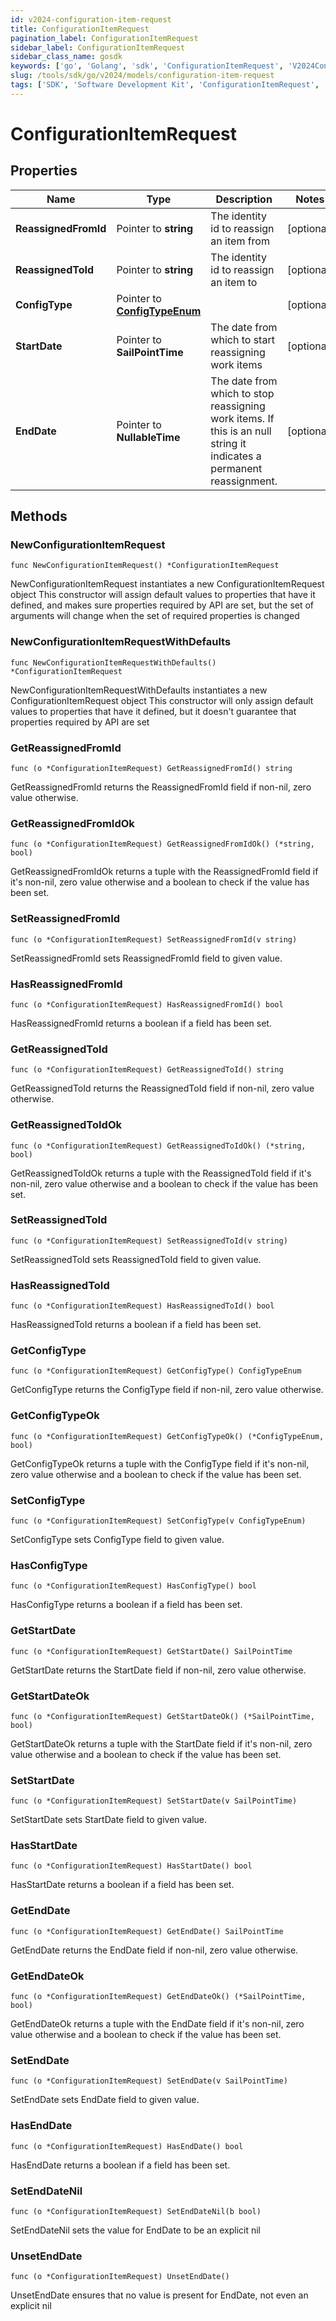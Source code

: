 ```yaml
---
id: v2024-configuration-item-request
title: ConfigurationItemRequest
pagination_label: ConfigurationItemRequest
sidebar_label: ConfigurationItemRequest
sidebar_class_name: gosdk
keywords: ['go', 'Golang', 'sdk', 'ConfigurationItemRequest', 'V2024ConfigurationItemRequest'] 
slug: /tools/sdk/go/v2024/models/configuration-item-request
tags: ['SDK', 'Software Development Kit', 'ConfigurationItemRequest', 'V2024ConfigurationItemRequest']
---
```


# ConfigurationItemRequest

## Properties

Name | Type | Description | Notes
------------ | ------------- | ------------- | -------------
**ReassignedFromId** | Pointer to **string** | The identity id to reassign an item from | [optional] 
**ReassignedToId** | Pointer to **string** | The identity id to reassign an item to | [optional] 
**ConfigType** | Pointer to [**ConfigTypeEnum**](config-type-enum) |  | [optional] 
**StartDate** | Pointer to **SailPointTime** | The date from which to start reassigning work items | [optional] 
**EndDate** | Pointer to **NullableTime** | The date from which to stop reassigning work items.  If this is an null string it indicates a permanent reassignment. | [optional] 

## Methods

### NewConfigurationItemRequest

`func NewConfigurationItemRequest() *ConfigurationItemRequest`

NewConfigurationItemRequest instantiates a new ConfigurationItemRequest object
This constructor will assign default values to properties that have it defined,
and makes sure properties required by API are set, but the set of arguments
will change when the set of required properties is changed

### NewConfigurationItemRequestWithDefaults

`func NewConfigurationItemRequestWithDefaults() *ConfigurationItemRequest`

NewConfigurationItemRequestWithDefaults instantiates a new ConfigurationItemRequest object
This constructor will only assign default values to properties that have it defined,
but it doesn't guarantee that properties required by API are set

### GetReassignedFromId

`func (o *ConfigurationItemRequest) GetReassignedFromId() string`

GetReassignedFromId returns the ReassignedFromId field if non-nil, zero value otherwise.

### GetReassignedFromIdOk

`func (o *ConfigurationItemRequest) GetReassignedFromIdOk() (*string, bool)`

GetReassignedFromIdOk returns a tuple with the ReassignedFromId field if it's non-nil, zero value otherwise
and a boolean to check if the value has been set.

### SetReassignedFromId

`func (o *ConfigurationItemRequest) SetReassignedFromId(v string)`

SetReassignedFromId sets ReassignedFromId field to given value.

### HasReassignedFromId

`func (o *ConfigurationItemRequest) HasReassignedFromId() bool`

HasReassignedFromId returns a boolean if a field has been set.

### GetReassignedToId

`func (o *ConfigurationItemRequest) GetReassignedToId() string`

GetReassignedToId returns the ReassignedToId field if non-nil, zero value otherwise.

### GetReassignedToIdOk

`func (o *ConfigurationItemRequest) GetReassignedToIdOk() (*string, bool)`

GetReassignedToIdOk returns a tuple with the ReassignedToId field if it's non-nil, zero value otherwise
and a boolean to check if the value has been set.

### SetReassignedToId

`func (o *ConfigurationItemRequest) SetReassignedToId(v string)`

SetReassignedToId sets ReassignedToId field to given value.

### HasReassignedToId

`func (o *ConfigurationItemRequest) HasReassignedToId() bool`

HasReassignedToId returns a boolean if a field has been set.

### GetConfigType

`func (o *ConfigurationItemRequest) GetConfigType() ConfigTypeEnum`

GetConfigType returns the ConfigType field if non-nil, zero value otherwise.

### GetConfigTypeOk

`func (o *ConfigurationItemRequest) GetConfigTypeOk() (*ConfigTypeEnum, bool)`

GetConfigTypeOk returns a tuple with the ConfigType field if it's non-nil, zero value otherwise
and a boolean to check if the value has been set.

### SetConfigType

`func (o *ConfigurationItemRequest) SetConfigType(v ConfigTypeEnum)`

SetConfigType sets ConfigType field to given value.

### HasConfigType

`func (o *ConfigurationItemRequest) HasConfigType() bool`

HasConfigType returns a boolean if a field has been set.

### GetStartDate

`func (o *ConfigurationItemRequest) GetStartDate() SailPointTime`

GetStartDate returns the StartDate field if non-nil, zero value otherwise.

### GetStartDateOk

`func (o *ConfigurationItemRequest) GetStartDateOk() (*SailPointTime, bool)`

GetStartDateOk returns a tuple with the StartDate field if it's non-nil, zero value otherwise
and a boolean to check if the value has been set.

### SetStartDate

`func (o *ConfigurationItemRequest) SetStartDate(v SailPointTime)`

SetStartDate sets StartDate field to given value.

### HasStartDate

`func (o *ConfigurationItemRequest) HasStartDate() bool`

HasStartDate returns a boolean if a field has been set.

### GetEndDate

`func (o *ConfigurationItemRequest) GetEndDate() SailPointTime`

GetEndDate returns the EndDate field if non-nil, zero value otherwise.

### GetEndDateOk

`func (o *ConfigurationItemRequest) GetEndDateOk() (*SailPointTime, bool)`

GetEndDateOk returns a tuple with the EndDate field if it's non-nil, zero value otherwise
and a boolean to check if the value has been set.

### SetEndDate

`func (o *ConfigurationItemRequest) SetEndDate(v SailPointTime)`

SetEndDate sets EndDate field to given value.

### HasEndDate

`func (o *ConfigurationItemRequest) HasEndDate() bool`

HasEndDate returns a boolean if a field has been set.

### SetEndDateNil

`func (o *ConfigurationItemRequest) SetEndDateNil(b bool)`

 SetEndDateNil sets the value for EndDate to be an explicit nil

### UnsetEndDate
`func (o *ConfigurationItemRequest) UnsetEndDate()`

UnsetEndDate ensures that no value is present for EndDate, not even an explicit nil

